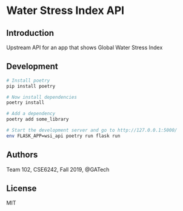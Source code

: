 Water Stress Index API
=============================

Introduction
------------

Upstream API for an app that shows Global Water Stress Index

Development
-----------

```bash
# Install poetry
pip install poetry

# Now install dependencies
poetry install

# Add a dependency
poetry add some_library

# Start the development server and go to http://127.0.0.1:5000/
env FLASK_APP=wsi_api poetry run flask run
```

Authors
-------

Team 102, CSE6242, Fall 2019, @GATech

License
-------

MIT
